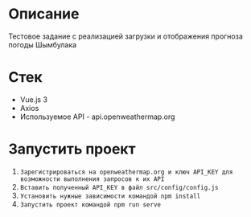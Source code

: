 # Описание
Тестовое задание с реализацией загрузки и отображения прогноза погоды Шымбулака

# Стек
- Vue.js 3
- Axios
- Используемое API - api.openweathermap.org

# Запустить проект
1. `Зарегистрироваться на openweathermap.org и ключ API_KEY для возможности выполнения запросов к их API` 
1. `Вставить полученный API_KEY в файл src/config/config.js` 
1. `Установить нужные зависимости командой npm install`
1. `Запустить проект командой npm run serve`
